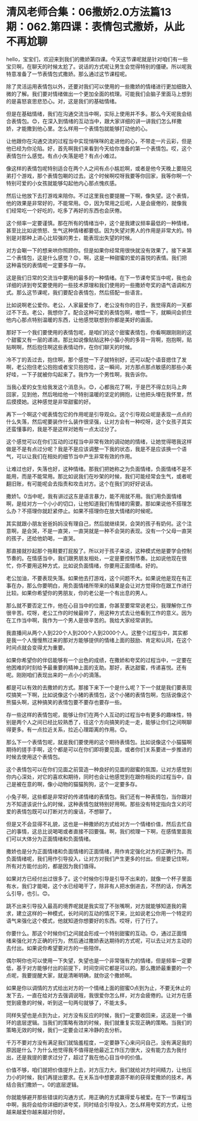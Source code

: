 # 清风老师合集：06撒娇2.0方法篇13期：062.第四课：表情包式撒娇，从此不再尬聊

hello，宝宝们，欢迎来到我们的撒娇第四课。今天这节课呢就是针对咱们有一些宝贝啊，在聊天的时候太尬了。说话的方式呢让男生会觉得特别的僵硬。所以呢我特意准备了一节表情包式撒娇。那么通过这节课程呢。

除了灵活运用表情包以外，还要对我们可以使用的一些撒娇的情绪进行更加细致入微的了解。我们要对情绪做出一个更加全面的梳理。可能我们会脑子里面马上想到的是喜怒哀思悲恐心。对，这是我们的基础情绪。

但是在基础情绪，我们在沟通交流当中啊，实际上使用并不多。那么今天呢我会结合表情包。😊，在深入到情绪的互动当中，跟大家详细的讲一讲我们怎么样撒娇，才能撒到他心里。怎么样用一个表情包就能够打动他的心。

让他跟你在沟通交流的过程当中实现悄咪咪的走进他的心，不带走一片云彩，但是他已经为你沦陷。好，首先啊我们来看到今天给你准备的第一个表情包。哎，这个表情包什么感觉。有点小失落是吧？有点小难过。

像这样的表情包呢特别适合在两个人之间有点小尴尬啊，或者是他今天晚上要陪兄弟打个游戏，那个表情包唰的过去。这个时候啊哎呀我要等你回家，我等你啊一个特别可爱的小女孩就能够勾起他内心那点愧疚感。

然后让他放下去打游戏来陪你。不过这里我也要提醒一下啊，像失望。这个表情，他的效果是非常好的，不能常用。😊，因为常用之后呢，人是会疲倦的，就像我们经常吃一个好吃的，吃多了再好的东西也会厌倦。

这个频率一定要谨慎。那在所有的情绪当中，这个是我建议频率最低的一种情绪，甚至比比如说愤怒、生气这种情绪都要低。因为失望对男人的作用是非常大的。特别是对那种上进心比较强的男士，能表现出失望的时候。

对方会唰一下的想来哄你照顾你。但是如果你经常用很快就没有效果了。接下来第二个表情包，这是什么感觉？😊，啊，这是一种甜蜜的爱的喜悦的表情。我们把这种喜悦的表情呢一定要多存一存。

这是我们日常的交流当中要用的最多的一种情绪。在下一节课夸奖当中呢，我也会详细的讲到夸奖要使用的一些技术原理和我们使用的一些撒娇夸奖的语气语调和方式。那么这节课呢，我们要配合表情包，然后搭配一些语言。

比如说啊老公爱你。老公，人家最爱你了，老公没有你的日子，我觉得真的一天都过不下去。老公，我想你了。配合这种可爱的表情包啊，嗷悟一下，就瞬间会抓住他内心那点特别温暖的东西，让他感觉联想到你都是美好的画面。

那好下一个我们要使用的表情包呢，是咱们的这个甜蜜表情包，你看啊跟刚刚的这个甜蜜又有一层的递进。那比如说像贴贴这种小猫小狗的多背一背啊，抱抱啊，贴贴啊啊，然后抱住啊这些表情动作，在你们聊天的时候。

冷不丁的丢过去，抱住啊，那个感觉一下子就特别好，还可以配个语音摁住了发啊，老公抱住老公抱抱或者宝贝抱抱哇，这一瞬间，对方那点那点敏感的那些小美好哇，一下子就被你勾起来了。我作为一个男性啊，我告诉你。

当我心爱的女生给我发这个消息头。😊，心都我花了啊，于是巴不得立刻马上奔回家，见到他，然后啪给他一个特别温暖的坚定的拥抱，让他把头埋在我怀里，然后摸摸她。这种感觉是非常甜蜜的好。

再下一个啊这个呢表情包它的作用呢是引导观众。这个引导观众呢是表现一点点的什么失落，然后呢要装作什么装作很坚强，让对方会有一种哎呀，这个女孩子其实还蛮懂事的，我是不是这样对她有一点太过分了。

这个感觉可以在你们互动的过程当中非常有效的调动她的情绪，让她觉得嗯我这样做是不是有点过分呢？我是不是应该调整一下我的状态，我是不是应该换一个语气，可以让我们在相处的细节当中产生非常有效的作用。

让难过也好，失落也好，这种情绪。那我们把她称之为负面情绪，负面情绪不是不能用，而是不能常用。那比如说我们在吵架的时候，我们可能经常会生气，或者呢翻旧账，有可能呢会去指责和攻击对方。这个在我们的好好说话。

撒娇1。0当中呢，我有讲过这东是语言暴力，能不用就不用。我们用负面情绪啊，是给对方一个小小的切口，让他知道我们有情绪的需要。那如果说他不搭理怎么办？不搭理你就赶紧停止。如果不搭理你在放大情绪的时候呢。

其实就跟小朋友爸爸妈妈没有理自己，然后就继续哭，会哭的孩子有奶何。这个注意啊，是会哭，不是一直哭，一直哭就是一种不会哭的表现。没有一个父母一直哭的孩子，还给他奶喝，一直哭。

那直接就抄起那个拖鞋要打屁股了。所以对于孩子来说，这种模式他是要学会控制节奏的。在情感当中，我们跟男朋友相处，一定是要控制节奏。比如说他现在很忙，你不要用这种方式，比如说负面情绪，你要用正面情绪。好的。

老公加油，不要表现失落。如果他去打游戏，这个问题不大。如果说他是现在有正事在办，那么你要明白，用负面情绪所带来的结果是会让对方觉得你在跟工作进行比较。如果你希望你的男朋友，你的老公是一个有出息的男人。

那么就不要否定工作，他在心目当中的位置，你甚至要常常说老公，我理解你工作很辛苦。哎呀，老公工作的时候最帅了，用这种方式去让他看到工作的意义。因为在工作当中啊，我作为一个男人是很辛苦的。我给大家经常讲到。

我直播间从两个人到220个人到200个人到2000个人。这整个过程当中，其实都是我一个人慢慢熬过来的那对方能够提供的情绪上面的鼓励、肯定和认同，在这个时间点就会变得尤为重要。

如果你希望你的伴侣能够有一个出色的成绩，在撒娇和夸奖的过程当中，一定要在他困难的时刻给予最重要的精神上面的支助。那好，表达甜蜜，传递喜悦。还有呢。刚刚咱们表现出来的一点小小的滴落。

都是可以有效的去撒娇的方式。那接下来下一个是什么呢？下一个就是我们要表现哎搞笑一下啊，比如说像这个小猪的表情包，这个小猪的表情包啊，包括说像这个熊猫头啊，这种搞笑的表情包要不要存也要存一些。

存一些这样的表情包呢，能够让你们在两个人互动的过程当中有更多的趣味性，特别是两个人之间已经比较熟悉了，往这个方向搞笑的走一走，能够让你们之间啊聊得更多。有一点拉近关系，拉近心理距离的作用。😊。

那么下一个表情包呢，就是我们要使用的这个期待表情包。比如说像这个小猫猫啊期待的搓手手啊，这个都是可以在你们即将要见面，或者你们关系要进一步推进的时候去使用这个表情包。

这个表情包可以在你们见面之前营造一种良好的见面的甜蜜的氛围，让对方感觉到你内心深处，对它的喜欢和期待，同时也会让他感觉到在跟你相处的过程当中，自己是被在意的啊，像小动物的猫猫狗狗，这个一定要多存。

小兔子啊，这些都是非常好的传递情绪的表情包。我们还有一种表情包，当你跟对方不知道该说什么的时候，这种表情包就特别好用啊。那些没有特定指向含义的可爱的表情包既可以打断对方的废话，不想聊了。

但是又不会显得不礼貌，这也是一种撒娇的方式给对方一个情绪价值，然后去忙自己的事情，这总比说喝喝或者直接不回要强。啊，我们梳理一下啊，在感情里面我们可以大体分为正面情绪和负面情绪。

撒娇也是分为正面情绪和负面情绪的正面情绪，用作肯定强化对方的正确行为。而负面情绪呢，我们用作引导投入，让对方对我们产生更多的付出。但是要记住啊，所有对方能付出的，都是因为我们值得。

如果对方已经付出过很多了。这个时候你引导是引导不出来的，就像一个杯子里面有水，我们才能喝，这个水已经喝干了，除非有人把水倒进去，不然的话，你再怎么引导，也引。😊。

跳不出来引导投入最高的境界呢就是我实现了不张嘴啊，对方就能够知道我的需求，建立这样的一种模式，长时间的互动的情况下来，比如说老公你用一个特定的语气来强化这个模式，他就知道你想要好的东西。哎呀，行了行了。

你要什么。那这个时候你们之间就会形成一个特别甜蜜的互动。😊，通过正面情绪来强化对方正确的行为，然后通过撒娇表达期待的方式呢，可以去让对方主动的去付出。如果说你希望要对方的一些陪伴。

偶尔啊你也可以使用一下失望，失望也是一个非常强有力的情绪，但是频率一定要低，基于对方能够付出的前提下，时间空间它都是可以的。那么撒娇最重要的一个点呢，我要提醒大家，就是清晰明确，就你这个撒娇啊。

如果是你以调情的方式给出对方的一个情绪上面的甜蜜O点到为止，不要无休止的发下去，一直在给对方去强调说哦，我很爱你怎么样，对方会疲倦的。让对方在感觉到疲惫的时候，听到这一句两句就够了，不能太多。

同样失望也是点到为止，对方没有反应的时候，我们一定要收回来，这这是一个循环的底层逻辑。当我们的策略有效的时候，我们就重复实现正确的策略。当我们的策略无效的时候，我们一定要会过来冷静的去分析。

千万不要对方没有满足我们就恼羞程度，一定要静下心来问问自己，没有满足我的原因是什么？为什么他觉得我不值得是他最近工作压力很大，没有能力去为我付出，还是我提的要求过分了，超过了我在他心目当中的价值。

价值不够，咱们就把价值提升上去，对方压力大，我们就给对方时间精力，让他压力小的时候，我们再提出要求。在关系当中想要源源不断的获得爱撒娇的技术，再结合我们撒娇一。0的底层逻辑。

你就能够避开那些错误的沟通方式，用正确的方式赢得爱与被爱。在下一节课程当中啊，我将会给你详细的讲夸奖，同时结合引导投入，怎么样用夸奖的方式，让他越来越爱你越来越对你好。

